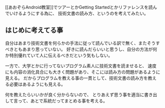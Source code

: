 [[あおぞらAndroid教室]]でツアーとかGetting Startedとかリファレンスを読んでいけるようにする為に、
技術文書の読み方、というのを考えてみたい。

## はじめに考えてる事

自分はあまり技術文書を何らかの手法に従って読んでいる訳で無く、またそうすべきともあまり思っていない。
好きに読んだらいいと思うし、自分の方法が何か特別優れていて人に伝えるべきだという気もしない。

一方で、大学とかに行ってないプログラム素人に技術文書を読ませると、
速度にも内容の消化具合にも大きく問題があり、そこには読み方の問題があるように見える。
だからプログラムを教える事の一貫として、技術文書の読み方を教える必要はあるようにも見える。

何を教えたらいいかが良く分からないので、
とりあえず思う事を適当に書き出して言って、あとで系統だってまとめる事を考える。


